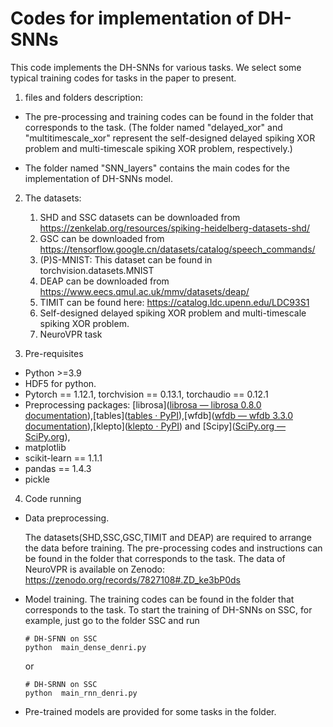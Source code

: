 # Codes for implementation of DH-SNNs  

  This code implements the DH-SNNs for various tasks. We select some typical training codes for tasks in the paper to present. 

1) files and folders description: 
   
* The pre-processing and training codes can be found in the folder that corresponds to the task. (The folder named "delayed_xor" and "multitimescale_xor" represent the self-designed delayed spiking XOR problem and multi-timescale spiking XOR problem, respectively.)

* The folder named "SNN_layers" contains the main codes for the implementation of DH-SNNs model.


2) The datasets: 
	1. SHD and SSC datasets can be downloaded from https://zenkelab.org/resources/spiking-heidelberg-datasets-shd/
	2. GSC can be downloaded from https://tensorflow.google.cn/datasets/catalog/speech_commands/
  	3. (P)S-MNIST: This dataset can be found in torchvision.datasets.MNIST
	4. DEAP can be downloaded from https://www.eecs.qmul.ac.uk/mmv/datasets/deap/ 
	5. TIMIT can be found here: https://catalog.ldc.upenn.edu/LDC93S1
	6. Self-designed delayed spiking XOR problem and multi-timescale spiking XOR problem.
	7. NeuroVPR task

3) Pre-requisites 

- Python >=3.9
- HDF5 for python.
- Pytorch == 1.12.1, torchvision == 0.13.1, torchaudio == 0.12.1
- Preprocessing packages: [librosa]([librosa — librosa 0.8.0 documentation](https://librosa.org/doc/latest/index.html)),[tables]([tables · PyPI](https://pypi.org/project/tables/)),[wfdb]([wfdb — wfdb 3.3.0 documentation](https://wfdb.readthedocs.io/en/latest/)),[klepto]([klepto · PyPI](https://pypi.org/project/klepto/)) and [Scipy]([SciPy.org — SciPy.org](https://www.scipy.org/index.html)),
- matplotlib
- scikit-learn == 1.1.1 
- pandas == 1.4.3 
- pickle

4) Code running
* Data preprocessing. 
  
  The datasets(SHD,SSC,GSC,TIMIT and DEAP) are required to arrange the data before training. The pre-processing codes and instructions can be found in the folder that corresponds to the task. 
  The data of NeuroVPR is available on Zenodo: https://zenodo.org/records/7827108#.ZD_ke3bP0ds
  
* Model training. The training codes can be found in the folder that corresponds to the task.
  To start the training of DH-SNNs on SSC, for example, just go to the folder SSC and run
  ```
  # DH-SFNN on SSC
  python  main_dense_denri.py 
  ```
  or
  ```
  # DH-SRNN on SSC
  python  main_rnn_denri.py 
  ``` 

* Pre-trained models are provided for some tasks in the folder. 




